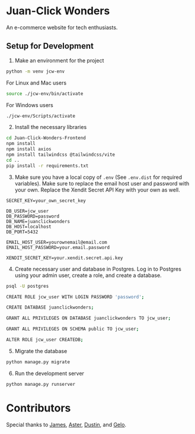# Juan-Click Wonders

An e-commerce website for tech enthusiasts.

## Setup for Development

1. Make an environment for the project

```bash
python -m venv jcw-env
```

For Linux and Mac users

```bash
source ./jcw-env/bin/activate
```

For Windows users

```bash
./jcw-env/Scripts/activate 
```

2. Install the necessary libraries

```bash
cd Juan-Click-Wonders-Frontend
npm install
npm install axios
npm install tailwindcss @tailwindcss/vite
cd ..
pip install -r requirements.txt
```

3. Make sure you have a local copy of `.env` (See `.env.dist` for required variables). Make sure to replace the email host user and password with your own. Replace the Xendit Secret API Key with your own as well.

```
SECRET_KEY=your_own_secret_key

DB_USER=jcw_user
DB_PASSWORD=password
DB_NAME=juanclickwonders
DB_HOST=localhost
DB_PORT=5432

EMAIL_HOST_USER=yourownemail@email.com
EMAIL_HOST_PASSWORD=your.email.password

XENDIT_SECRET_KEY=your.xendit.secret.api.key
```

4. Create necessary user and database in Postgres. Log in to Postgres using your admin user, create a role, and create a database.

```bash
psql -U postgres
```

```bash
CREATE ROLE jcw_user WITH LOGIN PASSWORD 'password';
```

```bash
CREATE DATABASE juanclickwonders;
```

```bash
GRANT ALL PRIVILEGES ON DATABASE juanclickwonders TO jcw_user;
```

```bash
GRANT ALL PRIVILEGES ON SCHEMA public TO jcw_user;
```

```bash
ALTER ROLE jcw_user CREATEDB;
```

5. Migrate the database

```bash
python manage.py migrate
```

6. Run the development server

```bash
python manage.py runserver
```

# Contributors

Special thanks to [James](https://github.com/kintengg), [Aster](https://github.com/astermangabat25), [Dustin](https://github.com/DustinAgner27), and [Gelo](https://github.com/angelo-dlcrz).
